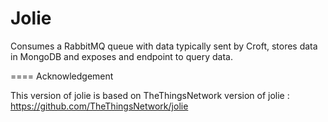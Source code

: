 Jolie
=====

Consumes a RabbitMQ queue with data typically sent by Croft, stores data in MongoDB and exposes and endpoint to query data.

====
Acknowledgement

This version of jolie is based on TheThingsNetwork version of jolie : https://github.com/TheThingsNetwork/jolie